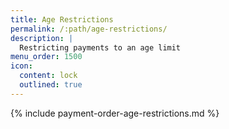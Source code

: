 ```yaml
---
title: Age Restrictions
permalink: /:path/age-restrictions/
description: |
  Restricting payments to an age limit
menu_order: 1500
icon:
  content: lock
  outlined: true
---
```


{% include payment-order-age-restrictions.md %}
